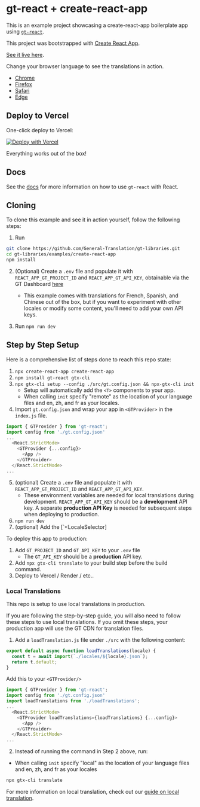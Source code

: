 # gt-react + create-react-app

This is an example project showcasing a create-react-app boilerplate app using [`gt-react`](https://generaltranslation.com/docs/react).

This project was bootstrapped with [Create React App](https://github.com/facebook/create-react-app).

[See it live here]().

Change your browser language to see the translations in action.

- [Chrome](https://support.google.com/chrome/answer/95647)
- [Firefox](https://support.mozilla.org/en-US/kb/delete-cookies-remove-info-websites-stored)
- [Safari](https://support.apple.com/en-mn/guide/safari/sfri11471/16.0/mac/11.0)
- [Edge](https://support.microsoft.com/en-us/microsoft-edge/delete-cookies-in-microsoft-edge-63947406-40ac-c3b8-57b9-2a946a29ae09)

## Deploy to Vercel

One-click deploy to Vercel:

[![Deploy with Vercel](https://vercel.com/button)]()

Everything works out of the box!

## Docs

See the [docs](https://generaltranslation.com/docs/react/tutorials/quickstart) for more information on how to use `gt-react` with React.

## Cloning

To clone this example and see it in action yourself, follow the following steps:

1. Run

```bash
git clone https://github.com/General-Translation/gt-libraries.git
cd gt-libraries/examples/create-react-app
npm install
```

2. (Optional) Create a `.env` file and populate it with `REACT_APP_GT_PROJECT_ID` and `REACT_APP_GT_API_KEY`, obtainable via the GT Dashboard [here](https://generaltranslation.com/dashboard)

   - This example comes with translations for French, Spanish, and Chinese out of the box, but if you want to experiment with other locales or modify some content, you'll need to add your own API keys.

3. Run `npm run dev`

## Step by Step Setup

Here is a comprehensive list of steps done to reach this repo state:

1. `npx create-react-app create-react-app`
2. `npm install gt-react gtx-cli`
3. `npx gtx-cli setup --config ./src/gt.config.json && npx-gtx-cli init`
   - Setup will automatically add the `<T>` components to your app.
   - When calling `init` specify "remote" as the location of your language files and en, zh, and fr as your locales.
4. Import `gt.config.json` and wrap your app in `<GTProvider>` in the `index.js` file.

```js
import { GTProvider } from 'gt-react';
import config from './gt.config.json'
...
  <React.StrictMode>
    <GTProvider {...config}>
      <App />
    </GTProvider>
  </React.StrictMode>
...
```

5. (optional) Create a `.env` file and populate it with `REACT_APP_GT_PROJECT_ID` and `REACT_APP_GT_API_KEY`.
   - These environment variables are needed for local translations during development. `REACT_APP_GT_API_KEY` should be a **development** API key. A separate **production API Key** is needed for subsequent steps when deploying to production.
6. `npm run dev`
7. (optional) Add the [`<LocaleSelector]

To deploy this app to production:

1. Add `GT_PROJECT_ID` and `GT_API_KEY` to your `.env` file
   - The `GT_API_KEY` should be a **production** API key.
2. Add `npx gtx-cli translate` to your build step before the build command.
3. Deploy to Vercel / Render / etc..

### Local Translations

This repo is setup to use local translations in production.

If you are following the step-by-step guide, you will also need to follow these steps to use local translations. If you omit these steps, your production app will use the GT CDN for translation files.

1. Add a `loadTranslation.js` file under `./src` with the following content:

```js
export default async function loadTranslations(locale) {
  const t = await import(`./locales/${locale}.json`);
  return t.default;
}
```

Add this to your `<GTProvider/>`

```js
import { GTProvider } from 'gt-react';
import config from './gt.config.json'
import loadTranslations from './loadTranslations';
...
  <React.StrictMode>
    <GTProvider loadTranslations={loadTranslations} {...config}>
      <App />
    </GTProvider>
  </React.StrictMode>
...
```

2. Instead of running the command in Step 2 above, run:

- When calling `init` specify "local" as the location of your language files and en, zh, and fr as your locales

```bash
npx gtx-cli translate
```

For more information on local translation, check out our [guide on local translation](https://generaltranslation.com/docs/next/reference/local-tx).
